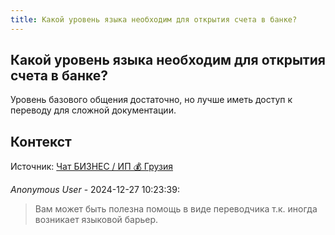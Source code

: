```yaml
---
title: Какой уровень языка необходим для открытия счета в банке?
---
```


## Какой уровень языка необходим для открытия счета в банке?

Уровень базового общения достаточно, но лучше иметь доступ к переводу для сложной документации.

## Контекст

Источник: [Чат БИЗНЕС / ИП 💰 Грузия](https://t.me/ip_ge)

_Anonymous User_ - 2024-12-27 10:23:39:

> Вам может быть полезна помощь в виде переводчика т.к. иногда возникает языковой барьер.
